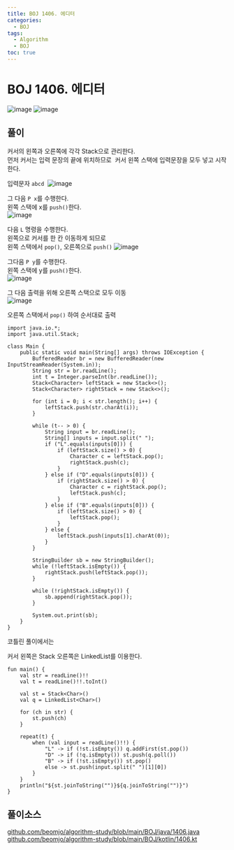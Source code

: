 ```yaml
---
title: BOJ 1406. 에디터
categories:
  - BOJ
tags:
  - Algorithm
  - BOJ
toc: true
---
```


# **BOJ 1406. 에디터**
![image](https://user-images.githubusercontent.com/39984656/134811823-74ded316-1bd7-4f9c-80aa-5d7305a75b33.png)
![image](https://user-images.githubusercontent.com/39984656/134811829-e9bd4fb6-19ac-493b-89b3-99c7c99e913d.png)

## **풀이**
커서의 왼쪽과 오른쪽에 각각 Stack으로 관리한다.  
먼저 커서는 입력 문장의 끝에 위치하므로  
커서 왼쪽 스택에 입력문장을 모두 넣고 시작한다.  
  
입력문자 `abcd`  
![image](https://user-images.githubusercontent.com/39984656/134811877-a7ba12c6-c3ad-4724-b078-3baae3490ca8.png)  

그 다음 `P x`를 수행한다.  
왼쪽 스택에 x를 `push()`한다.  
![image](https://user-images.githubusercontent.com/39984656/134811880-cedd0695-1e76-415b-87b1-f9a10a339512.png)

다음 `L` 명령을 수행한다.  
왼쪽으로 커서를 한 칸 이동하게 되므로  
왼쪽 스택에서 `pop()`, 오른쪽으로 `push()`
![image](https://user-images.githubusercontent.com/39984656/134811883-144816c0-4fcc-4e44-a705-06f29b5c1f24.png)

그다음 `P y`를 수행한다.  
왼쪽 스택에 y를 `push()`한다.  
![image](https://user-images.githubusercontent.com/39984656/134811886-e931acc1-7d3c-4281-bdab-806ff32cf7f4.png)

그 다음 출력을 위해 오른쪽 스택으로 모두 이동  
![image](https://user-images.githubusercontent.com/39984656/134811888-fcc29116-8de1-483c-8ae7-75a8b04ac7f8.png)

오른쪽 스택에서 `pop()` 하여 순서대로 출력  
```
import java.io.*;
import java.util.Stack;

class Main {
    public static void main(String[] args) throws IOException {
        BufferedReader br = new BufferedReader(new InputStreamReader(System.in));
        String str = br.readLine();
        int t = Integer.parseInt(br.readLine());
        Stack<Character> leftStack = new Stack<>();
        Stack<Character> rightStack = new Stack<>();
        
        for (int i = 0; i < str.length(); i++) {
            leftStack.push(str.charAt(i));
        }

        while (t-- > 0) {
            String input = br.readLine();
            String[] inputs = input.split(" ");
            if ("L".equals(inputs[0])) {
                if (leftStack.size() > 0) {
                    Character c = leftStack.pop();
                    rightStack.push(c);
                }
            } else if ("D".equals(inputs[0])) {
                if (rightStack.size() > 0) {
                    Character c = rightStack.pop();
                    leftStack.push(c);
                }
            } else if ("B".equals(inputs[0])) {
                if (leftStack.size() > 0) {
                    leftStack.pop();
                }
            } else {
                leftStack.push(inputs[1].charAt(0));
            }
        }

        StringBuilder sb = new StringBuilder();
        while (!leftStack.isEmpty()) {
            rightStack.push(leftStack.pop());
        }

        while (!rightStack.isEmpty()) {
            sb.append(rightStack.pop());
        }

        System.out.print(sb);
    }
}
```

코틀린 풀이에서는 

커서 왼쪽은 Stack 오른쪽은 LinkedList를 이용한다.

```
fun main() {
    val str = readLine()!!
    val t = readLine()!!.toInt()

    val st = Stack<Char>()
    val q = LinkedList<Char>()

    for (ch in str) {
        st.push(ch)
    }

    repeat(t) {
        when (val input = readLine()!!) {
            "L" -> if (!st.isEmpty()) q.addFirst(st.pop())
            "D" -> if (!q.isEmpty()) st.push(q.poll())
            "B" -> if (!st.isEmpty()) st.pop()
            else -> st.push(input.split(" ")[1][0])
        }
    }
    println("${st.joinToString("")}${q.joinToString("")}")
}
```

## 풀이소스 
[github.com/beomjo/algorithm-study/blob/main/BOJ/java/1406.java](https://github.com/beomjo/algorithm-study/blob/main/BOJ/java/1406.java)
[github.com/beomjo/algorithm-study/blob/main/BOJ/kotlin/1406.kt](https://github.com/beomjo/algorithm-study/blob/main/BOJ/kotlin/1406.kt)